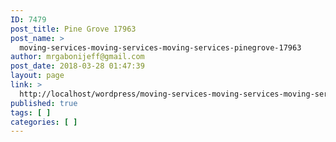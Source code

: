 ```yaml
---
ID: 7479
post_title: Pine Grove 17963
post_name: >
  moving-services-moving-services-moving-services-pinegrove-17963
author: mrgabonijeff@gmail.com
post_date: 2018-03-28 01:47:39
layout: page
link: >
  http://localhost/wordpress/moving-services-moving-services-moving-services-pinegrove-17963/
published: true
tags: [ ]
categories: [ ]
---
```

